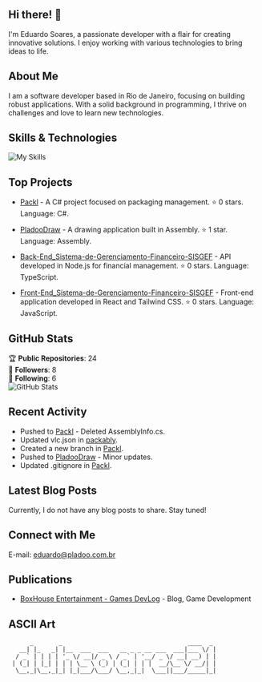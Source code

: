 ## Hi there! 👋

I'm Eduardo Soares, a passionate developer with a flair for creating innovative solutions. I enjoy working with various technologies to bring ideas to life.

## About Me

I am a software developer based in Rio de Janeiro, focusing on building robust applications. With a solid background in programming, I thrive on challenges and love to learn new technologies.

## Skills & Technologies

![My Skills](https://go-skill-icons.vercel.app/api/icons?i=assembly,c,cpp,cs,js,ts,react,nodejs&titles=true)

## Top Projects

- [Packl](https://github.com/duhsoares21/Packl) - A C# project focused on packaging management. ⭐️ 0 stars. Language: C#.

- [PladooDraw](https://github.com/duhsoares21/PladooDraw) - A drawing application built in Assembly. ⭐️ 1 star. Language: Assembly.

- [Back-End_Sistema-de-Gerenciamento-Financeiro-SISGEF](https://github.com/duhsoares21/Back-End_Sistema-de-Gerenciamento-Financeiro-SISGEF) - API developed in Node.js for financial management. ⭐️ 0 stars. Language: TypeScript.

- [Front-End_Sistema-de-Gerenciamento-Financeiro-SISGEF](https://github.com/duhsoares21/Front-End_Sistema-de-Gerenciamento-Financeiro-SISGEF) - Front-end application developed in React and Tailwind CSS. ⭐️ 0 stars. Language: JavaScript.

## GitHub Stats

🏆 **Public Repositories**: 24  
👥 **Followers**: 8  
👣 **Following**: 6  
![GitHub Stats](https://github-readme-stats.vercel.app/api?username=duhsoares21&show_icons=true&theme=radical)

## Recent Activity

- Pushed to [Packl](https://github.com/duhsoares21/Packl) - Deleted AssemblyInfo.cs.
- Updated vlc.json in [packably](https://github.com/duhsoares21/packably).
- Created a new branch in [Packl](https://github.com/duhsoares21/Packl).
- Pushed to [PladooDraw](https://github.com/duhsoares21/PladooDraw) - Minor updates.
- Updated .gitignore in [Packl](https://github.com/duhsoares21/Packl).

## Latest Blog Posts

Currently, I do not have any blog posts to share. Stay tuned!

## Connect with Me

E-mail: eduardo@pladoo.com.br

## Publications

- [BoxHouse Entertainment - Games DevLog]([(https://blog.boxhousegames.com.br/)]) - Blog, Game Development

## ASCII Art

```
      _       _                                   ____  _ 
   __| |_   _| |__  ___  ___   __ _ _ __ ___  ___|___ \/ |
  / _` | | | | '_ \/ __|/ _ \ / _` | '__/ _ \/ __| __) | |
 | (_| | |_| | | | \__ \ (_) | (_| | | |  __/\__ \/ __/| |
  \__,_|\__,_|_| |_|___/\___/ \__,_|_|  \___||___/_____|_|
                                                          
```
